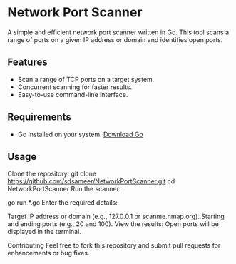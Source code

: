 # Network Port Scanner

A simple and efficient network port scanner written in Go. This tool scans a range of ports on a given IP address or domain and identifies open ports.

## Features
- Scan a range of TCP ports on a target system.
- Concurrent scanning for faster results.
- Easy-to-use command-line interface.

## Requirements
- Go installed on your system. [Download Go](https://go.dev/dl/)

## Usage
Clone the repository:
   git clone https://github.com/sdsameer/NetworkPortScanner.git
   cd NetworkPortScanner
Run the scanner:

go run *.go
Enter the required details:

Target IP address or domain (e.g., 127.0.0.1 or scanme.nmap.org).
Starting and ending ports (e.g., 20 and 100).
View the results: Open ports will be displayed in the terminal.


Contributing
Feel free to fork this repository and submit pull requests for enhancements or bug fixes.
